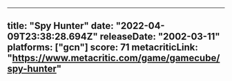 
---
title: "Spy Hunter"
date: "2022-04-09T23:38:28.694Z"
releaseDate: "2002-03-11"
platforms: ["gcn"]
score: 71
metacriticLink: "https://www.metacritic.com/game/gamecube/spy-hunter"
---
